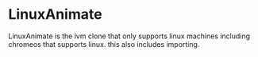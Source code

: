 # LinuxAnimate

LinuxAnimate is the lvm clone that only supports linux machines including chromeos that supports linux. this also includes importing.
